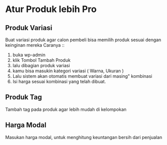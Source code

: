 # Atur Produk lebih Pro

## Produk Variasi
Buat variasi produk agar calon pembeli bisa memilih produk sesuai dengan keinginan mereka
Caranya ::

1. buka wp-admin
2. klik Tombol Tambah Produk
3. lalu dibagian produk variasi
4. kamu bisa masukin kategori variasi ( Warna, Ukuran )
5. Lalu sistem akan otomatis membuat variasi dari masing" kombinasi
6. Isi harga sesuai kombinasi yang telah dibuat.

## Produk Tag
Tambah tag pada produk agar lebih mudah di kelompokan

## Harga Modal
Masukan harga modal, untuk menghitung keuntangan bersih dari penjualan